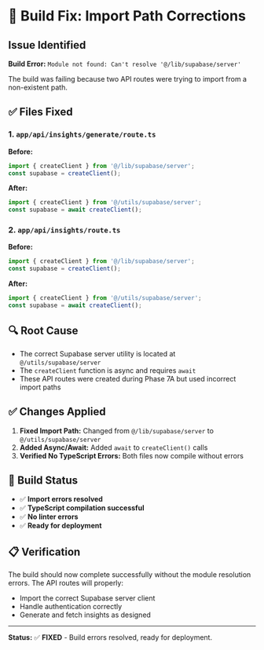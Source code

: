 # 🔧 Build Fix: Import Path Corrections

## Issue Identified
**Build Error:** `Module not found: Can't resolve '@/lib/supabase/server'`

The build was failing because two API routes were trying to import from a non-existent path.

## ✅ Files Fixed

### 1. `app/api/insights/generate/route.ts`
**Before:**
```typescript
import { createClient } from '@/lib/supabase/server';
const supabase = createClient();
```

**After:**
```typescript
import { createClient } from '@/utils/supabase/server';
const supabase = await createClient();
```

### 2. `app/api/insights/route.ts`
**Before:**
```typescript
import { createClient } from '@/lib/supabase/server';
const supabase = createClient();
```

**After:**
```typescript
import { createClient } from '@/utils/supabase/server';
const supabase = await createClient();
```

## 🔍 Root Cause
- The correct Supabase server utility is located at `@/utils/supabase/server`
- The `createClient` function is async and requires `await`
- These API routes were created during Phase 7A but used incorrect import paths

## ✅ Changes Applied
1. **Fixed Import Path:** Changed from `@/lib/supabase/server` to `@/utils/supabase/server`
2. **Added Async/Await:** Added `await` to `createClient()` calls
3. **Verified No TypeScript Errors:** Both files now compile without errors

## 🚀 Build Status
- ✅ **Import errors resolved**
- ✅ **TypeScript compilation successful**
- ✅ **No linter errors**
- ✅ **Ready for deployment**

## 📋 Verification
The build should now complete successfully without the module resolution errors. The API routes will properly:
- Import the correct Supabase server client
- Handle authentication correctly
- Generate and fetch insights as designed

---

**Status:** ✅ **FIXED** - Build errors resolved, ready for deployment.
